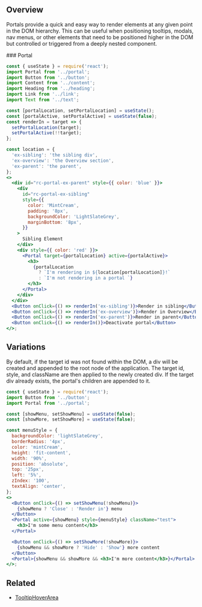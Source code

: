 ## Overview

Portals provide a quick and easy way to render elements at any given point in the DOM hierarchy. This can be useful when positioning tooltips, modals, nav menus, or other elements that need to be positioned higher in the DOM but controlled or triggered from a deeply nested component.

<div id="rc-portal-ex-overview"><div>
### Portal

```jsx
const { useState } = require('react');
import Portal from '../portal';
import Button from '../button';
import Content from '../content';
import Heading from '../heading';
import Link from '../link';
import Text from '../text';

const [portalLocation, setPortalLocation] = useState();
const [portalActive, setPortalActive] = useState(false);
const renderIn = target => {
  setPortalLocation(target);
  setPortalActive(!!target);
};

const location = {
  'ex-sibling': 'the sibling div',
  'ex-overview': 'the Overview section',
  'ex-parent': 'the parent',
};
<>
  <div id="rc-portal-ex-parent" style={{ color: 'blue' }}>
    <div
      id="rc-portal-ex-sibling"
      style={{
        color: 'MintCream',
        padding: '8px',
        backgroundColor: 'LightSlateGrey',
        marginBottom: '8px',
      }}
    >
      Sibling Element
    </div>
    <div style={{ color: 'red' }}>
      <Portal target={portalLocation} active={portalActive}>
        <h3>
          {portalLocation
            ? `I'm rendering in ${location[portalLocation]}!`
            : `I'm not rendering in a portal `}
        </h3>
      </Portal>
    </div>
  </div>
  <Button onClick={() => renderIn('ex-sibling')}>Render in sibling</Button>
  <Button onClick={() => renderIn('ex-overview')}>Render in Overview</Button>
  <Button onClick={() => renderIn('ex-parent')}>Render in parent</Button>
  <Button onClick={() => renderIn()}>Deactivate portal</Button>
</>;
```

## Variations

By default, if the target id was not found within the DOM, a div will be created and appended to the root node of the application. The target id, style, and className are then applied to the newly created div. If the target div already exists, the portal's children are appended to it.

```jsx
const { useState } = require('react');
import Button from '../button';
import Portal from '../portal';

const [showMenu, setShowMenu] = useState(false);
const [showMore, setShowMore] = useState(false);

const menuStyle = {
  backgroundColor: 'lightSlateGrey',
  borderRadius: '4px',
  color: 'mintCream',
  height: 'fit-content',
  width: '90%',
  position: 'absolute',
  top: '25px',
  left: '5%',
  zIndex: '100',
  textAlign: 'center',
};
<>
  <Button onClick={() => setShowMenu(!showMenu)}>
    {showMenu ? 'Close' : 'Render in'} menu
  </Button>
  <Portal active={showMenu} style={menuStyle} className="test">
    <h3>I'm some menu content</h3>
  </Portal>

  <Button onClick={() => setShowMore(!showMore)}>
    {showMenu && showMore ? 'Hide' : 'Show'} more content
  </Button>
  <Portal>{showMenu && showMore && <h3>I'm more content</h3>}</Portal>
</>;
```

## Related

- [TooltipHoverArea](#/React%20Components/TooltipHoverArea)
